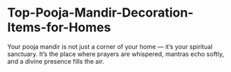 # Top-Pooja-Mandir-Decoration-Items-for-Homes
Your pooja mandir is not just a corner of your home — it’s your spiritual sanctuary. It’s the place where prayers are whispered, mantras echo softly, and a divine presence fills the air.
